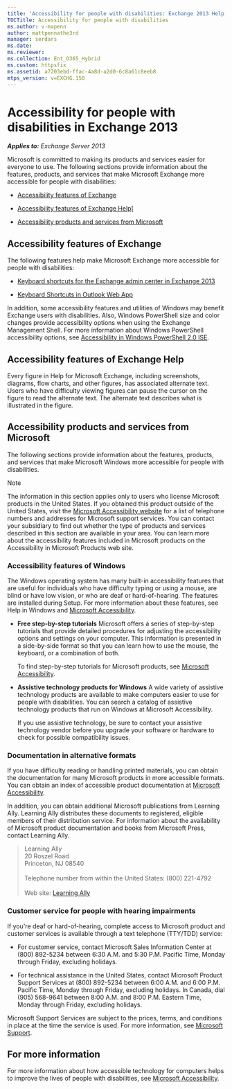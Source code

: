 ```yaml
---
title: 'Accessibility for people with disabilities: Exchange 2013 Help'
TOCTitle: Accessibility for people with disabilities
ms.author: v-mapenn
author: mattpennathe3rd
manager: serdars
ms.date:
ms.reviewer:
ms.collection: Ent_O365_Hybrid
ms.custom: httpsfix
ms.assetid: a7203ebd-ffac-4a8d-a2d0-6c8a61c8eeb8
mtps_version: v=EXCHG.150
---
```


# Accessibility for people with disabilities in Exchange 2013

_**Applies to:** Exchange Server 2013_

Microsoft is committed to making its products and services easier for everyone to use. The following sections provide information about the features, products, and services that make Microsoft Exchange more accessible for people with disabilities:

- [Accessibility features of Exchange](#accessibility-features-of-exchange)

- [Accessibility features of Exchange Help](#accessibility-features-of-exchange-help)[

- [Accessibility products and services from Microsoft](#accessibility-products-and-services-from-microsoft)

## Accessibility features of Exchange

The following features help make Microsoft Exchange more accessible for people with disabilities:

- [Keyboard shortcuts for the Exchange admin center in Exchange 2013](keyboard-shortcuts-in-the-exchange-admin-center-2013-help.md)

- [Keyboard Shortcuts in Outlook Web App](https://go.microsoft.com/fwlink/p/?LinkId=268079)

In addition, some accessibility features and utilities of Windows may benefit Exchange users with disabilities. Also, Windows PowerShell size and color changes provide accessibility options when using the Exchange Management Shell. For more information about Windows PowerShell accessibility options, see [Accessibility in Windows PowerShell 2.0 ISE](https://go.microsoft.com/fwlink/p/?LinkId=258240).

## Accessibility features of Exchange Help

Every figure in Help for Microsoft Exchange, including screenshots, diagrams, flow charts, and other figures, has associated alternate text. Users who have difficulty viewing figures can pause the cursor on the figure to read the alternate text. The alternate text describes what is illustrated in the figure.

## Accessibility products and services from Microsoft

The following sections provide information about the features, products, and services that make Microsoft Windows more accessible for people with disabilities.

> [!NOTE]
> The information in this section applies only to users who license Microsoft products in the United States. If you obtained this product outside of the United States, visit the [Microsoft Accessibility website](https://www.microsoft.com/enable) for a list of telephone numbers and addresses for Microsoft support services. You can contact your subsidiary to find out whether the type of products and services described in this section are available in your area. You can learn more about the accessibility features included in Microsoft products on the Accessibility in Microsoft Products web site.

### Accessibility features of Windows

The Windows operating system has many built-in accessibility features that are useful for individuals who have difficulty typing or using a mouse, are blind or have low vision, or who are deaf or hard-of-hearing. The features are installed during Setup. For more information about these features, see Help in Windows and [Microsoft Accessibility](https://go.microsoft.com/fwlink/p/?linkId=18139).

- **Free step-by-step tutorials** Microsoft offers a series of step-by-step tutorials that provide detailed procedures for adjusting the accessibility options and settings on your computer. This information is presented in a side-by-side format so that you can learn how to use the mouse, the keyboard, or a combination of both.

   To find step-by-step tutorials for Microsoft products, see [Microsoft Accessibility](https://go.microsoft.com/fwlink/p/?linkId=18139).

- **Assistive technology products for Windows** A wide variety of assistive technology products are available to make computers easier to use for people with disabilities. You can search a catalog of assistive technology products that run on Windows at Microsoft Accessibility.

   If you use assistive technology, be sure to contact your assistive technology vendor before you upgrade your software or hardware to check for possible compatibility issues.

### Documentation in alternative formats

If you have difficulty reading or handling printed materials, you can obtain the documentation for many Microsoft products in more accessible formats. You can obtain an index of accessible product documentation at [Microsoft Accessibility](https://go.microsoft.com/fwlink/p/?linkId=18139).

In addition, you can obtain additional Microsoft publications from Learning Ally. Learning Ally distributes these documents to registered, eligible members of their distribution service. For information about the availability of Microsoft product documentation and books from Microsoft Press, contact Learning Ally.

> Learning Ally <br/> 20 Roszel Road <br/> Princeton, NJ 08540 <br/><br/> Telephone number from within the United States: (800) 221-4792 <br/><br/>Web site: [Learning Ally](https://www.learningally.org/)

### Customer service for people with hearing impairments

If you're deaf or hard-of-hearing, complete access to Microsoft product and customer services is available through a text telephone (TTY/TDD) service:

- For customer service, contact Microsoft Sales Information Center at (800) 892-5234 between 6:30 A.M. and 5:30 P.M. Pacific Time, Monday through Friday, excluding holidays.

- For technical assistance in the United States, contact Microsoft Product Support Services at (800) 892-5234 between 6:00 A.M. and 6:00 P.M. Pacific Time, Monday through Friday, excluding holidays. In Canada, dial (905) 568-9641 between 8:00 A.M. and 8:00 P.M. Eastern Time, Monday through Friday, excluding holidays.

Microsoft Support Services are subject to the prices, terms, and conditions in place at the time the service is used. For more information, see [Microsoft Support](https://go.microsoft.com/fwlink/p/?linkId=18142).

## For more information

For more information about how accessible technology for computers helps to improve the lives of people with disabilities, see [Microsoft Accessibility](https://go.microsoft.com/fwlink/p/?linkId=18139).
